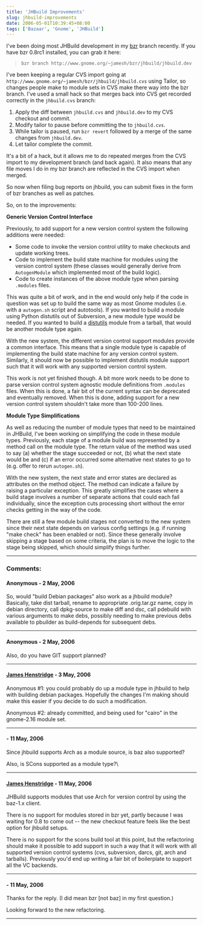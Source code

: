 ```yaml
---
title: 'JHBuild Improvements'
slug: jhbuild-improvements
date: 2006-05-01T10:39:45+08:00
tags: ['Bazaar', 'Gnome', 'JHBuild']
---
```


I\'ve been doing most JHBuild development in my
[bzr](http://www.bazaar-vcs.org/) branch recently. If you have bzr
0.8rc1 installed, you can grab it here:

> `bzr branch http://www.gnome.org/~jamesh/bzr/jhbuild/jhbuild.dev`

I\'ve been keeping a regular CVS import going at
`http://www.gnome.org/~jamesh/bzr/jhbuild/jhbuild.cvs` using Tailor, so
changes people make to module sets in CVS make there way into the bzr
branch. I\'ve used a small hack so that merges back into CVS get
recorded correctly in the `jhbuild.cvs` branch:

1.  Apply the diff between `jhbuild.cvs` and `jhbuild.dev` to my CVS
    checkout and commit.
2.  Modify tailor to pause before committing the to `jhbuild.cvs`.
3.  While tailor is paused, run `bzr revert` followed by a merge of the
    same changes from `jhbuild.dev`.
4.  Let tailor complete the commit.

It\'s a bit of a hack, but it allows me to do repeated merges from the
CVS import to my development branch (and back again). It also means that
any file moves I do in my bzr branch are reflected in the CVS import
when merged.

So now when filing bug reports on jhbuild, you can submit fixes in the
form of bzr branches as well as patches.

So, on to the improvements:

**Generic Version Control Interface**

Previously, to add support for a new version control system the
following additions were needed:

-   Some code to invoke the version control utility to make checkouts
    and update working trees.
-   Code to implement the build state machine for modules using the
    version control system (these classes would generally derive from
    `AutogenModule` which implemented most of the build logic).
-   Code to create instances of the above module type when parsing
    `.modules` files.

This was quite a bit of work, and in the end would only help if the code
in question was set up to build the same way as most Gnome modules (i.e.
with a `autogen.sh` script and autotools). If you wanted to build a
module using Python distutils out of Subversion, a new module type would
be needed. If you wanted to build a
[distutils](http://docs.python.org/inst/inst.html) module from a
tarball, that would be another module type again.

With the new system, the different version control support modules
provide a common interface. This means that a single module type is
capable of implementing the build state machine for any version control
system. Similarly, it should now be possible to implement distutils
module support such that it will work with any supported version control
system.

This work is not yet finished though. A bit more work needs to be done
to parse version control system agnostic module definitions from
`.modules` files. When this is done, a fair bit of the current syntax
can be deprecated and eventually removed. When this is done, adding
support for a new version control system shouldn\'t take more than
100-200 lines.

**Module Type Simplifications**

As well as reducing the number of module types that need to be
maintained in JHBuild, I\'ve been working on simplifying the code in
these module types. Previously, each stage of a module build was
represented by a method call on the module type. The return value of the
method was used to say (a) whether the stage succeeded or not, (b) what
the next state would be and (c) if an error occurred some alternative
next states to go to (e.g. offer to rerun `autogen.sh`).

With the new system, the next state and error states are declared as
attributes on the method object. The method can indicate a failure by
raising a particular exception. This greatly simplifies the cases where
a build stage involves a number of separate actions that could each fail
individually, since the exception cuts processing short without the
error checks getting in the way of the code.

There are still a few module build stages not converted to the new
system since their next state depends on various config settings (e.g.
if running \"make check\" has been enabled or not). Since these
generally involve skipping a stage based on some criteria, the plan is
to move the logic to the stage being skipped, which should simplify
things further.

---
### Comments:
#### Anonymous - <time datetime="2006-05-02 16:34:06">2 May, 2006</time>

So, would \"build Debian packages\" also work as a jhbuild module?
Basically, take dist tarball, rename to appropriate .orig.tar.gz name,
copy in debian directory, call dpkg-source to make diff and dsc, call
pdebuild with various arguments to make debs, possibly needing to make
previous debs available to pbuilder as build-depends for subsequent
debs.

---
#### Anonymous - <time datetime="2006-05-02 16:34:24">2 May, 2006</time>

Also, do you have GIT support planned?

---
#### [James Henstridge](http://blogs.gnome.org/jamesh) - <time datetime="2006-05-03 11:36:43">3 May, 2006</time>

Anonymous \#1: you could probably do up a module type in jhbuild to help
with building debian packages. Hopefully the changes I\'m making should
make this easier if you decide to do such a modification.

Anonymous \#2: already committed, and being used for \"cairo\" in the
gnome-2.16 module set.

---
####  - <time datetime="2006-05-11 05:55:05">11 May, 2006</time>

Since jhbuild supports Arch as a module source, is baz also supported?

Also, is SCons supported as a module type?\

---
#### [James Henstridge](http://blogs.gnome.org/jamesh) - <time datetime="2006-05-11 18:52:16">11 May, 2006</time>

JHBuild supports modules that use Arch for version control by using the
baz-1.x client.

There is no support for modules stored in bzr yet, partly because I was
waiting for 0.8 to come out \-- the new checkout feature feels like the
best option for jhbuild setups.

There is no support for the scons build tool at this point, but the
refactoring should make it possible to add support in such a way that it
will work with all supported version control systems (cvs, subversion,
darcs, git, arch and tarballs). Previously you\'d end up writing a fair
bit of boilerplate to support all the VC backends.

---
####  - <time datetime="2006-05-11 21:35:51">11 May, 2006</time>

Thanks for the reply. (I did mean bzr \[not baz\] in my first question.)

Looking forward to the new refactoring.

---
